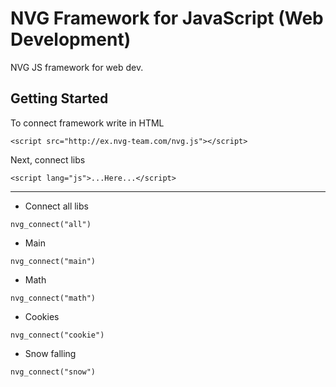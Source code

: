 # NVG Framework for JavaScript (Web Development)
NVG JS framework for web dev.

## Getting Started
To connect framework write in HTML 

```
<script src="http://ex.nvg-team.com/nvg.js"></script>
```
Next, connect libs
```
<script lang="js">...Here...</script>
```
____________________________________________________________________
* Connect all libs
```
nvg_connect("all")
```
* Main
```
nvg_connect("main")
```
* Math
```
nvg_connect("math")
```
* Cookies
```
nvg_connect("cookie")
```
* Snow falling
```
nvg_connect("snow")
```
